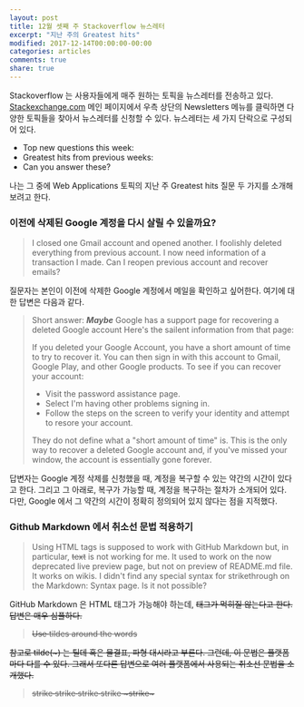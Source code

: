 ```yaml
---
layout: post
title: 12월 셋째 주 Stackoverflow 뉴스레터
excerpt: "지난 주의 Greatest hits"
modified: 2017-12-14T00:00:00-00:00
categories: articles
comments: true
share: true
---
```


Stackoverflow 는 사용자들에게 매주 원하는 토픽을 뉴스레터를 전송하고 있다. [Stackexchange.com](https://stackexchange.com/) 메인 페이지에서 우측 상단의 Newsletters 메뉴를 클릭하면 다양한 토픽들을 찾아서 뉴스레터를 신청할 수 있다. 뉴스레터는 세 가지 단락으로 구성되어 있다.
- Top new questions this week:
- Greatest hits from previous weeks:
- Can you answer these?

나는 그 중에 Web Applications 토픽의 지난 주 Greatest hits 질문 두 가지를 소개해보려고 한다.

### 이전에 삭제된 Google 계정을 다시 살릴 수 있을까요?

>I closed one Gmail account and opened another. I foolishly deleted everything from previous account. I now need information of a transaction I made.
>Can I reopen previous account and recover emails?

질문자는 본인이 이전에 삭제한 Google 계정에서 메일을 확인하고 싶어한다. 여기에 대한 답변은 다음과 같다.

>Short answer: __*Maybe*__
>Google has a support page for recovering a deleted Google account Here's the sailent information from that page:
>
>If you deleted your Google Account, you have a short amount of time to try to recover it. You can then sign in with this account to Gmail, Google Play, and other Google products.
>To see if you can recover your account:
>* Visit the password assistance page.
>* Select I'm having other problems signing in.
>* Follow the steps on the screen to verify your identity and attempt to resore your account.
>
>They do not define what a "short amount of time" is. This is the only way to recover a deleted Google account and, if you've missed your window, the account is essentially gone forever.

답변자는 Google 계정 삭제를 신청했을 때, 계정을 복구할 수 있는 약간의 시간이 있다고 한다. 그리고 그 아래로, 복구가 가능할 때, 계정을 복구하는 절차가 소개되어 있다. 다만, Google 에서 그 약간의 시간이 정확히 정의되어 있지 않다는 점을 지적했다.

### Github Markdown 에서 취소선 문법 적용하기

>Using HTML tags is supposed to work with GitHub Markdown but, in particular, <s>text</s> is not working for me. It used to work on the now deprecated live preview page, but not on preview of README.md file. It works on wikis. I didn't find any special syntax for strikethrough on the Markdown: Syntax page.
>Is it not possible?

GitHub Markdown 은 HTML 태그가 가능해야 하는데, <s> 태그가 먹히질 않는다고 한다. 답변은 매우 심플하다.

>Use ~~tildes around the words~~

참고로 tilde(~) 는 틸데 혹은 물결표, 파형 대시라고 부른다. 그런데, 이 문법은 플랫폼마다 다를 수 있다. 그래서 또다른 답변으로 여러 플랫폼에서 사용되는 취소선 문법을 소개했다.

><strike>strike</strike>
><del>strike</del>
><s>strike</s>
>~~strike~~
>~strike~
